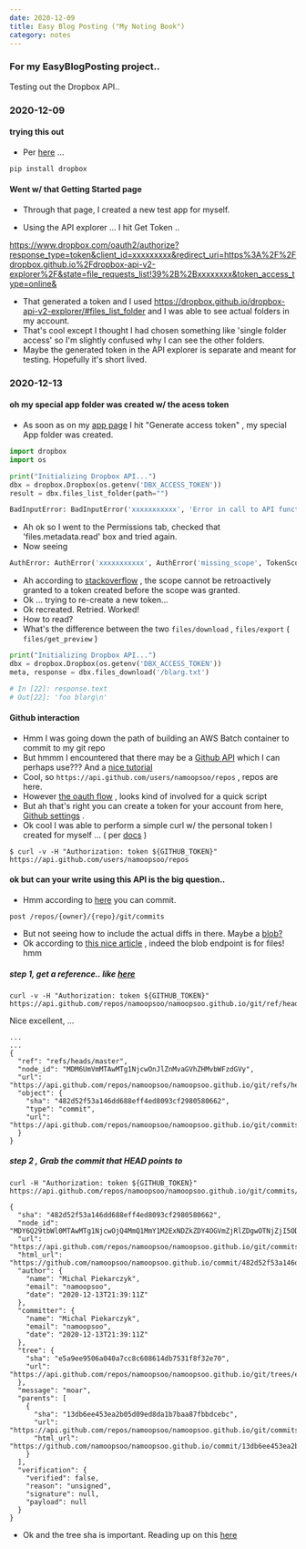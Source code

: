 ```yaml
---
date: 2020-12-09
title: Easy Blog Posting ("My Noting Book")
category: notes
---
```



### For my EasyBlogPosting project..
Testing out the Dropbox API..

### 2020-12-09

#### trying this out
* Per [here](https://www.dropbox.com/developers/reference/getting-started) ...
```python
pip install dropbox
```

#### Went w/ that Getting Started page
* Through that page, I created a new test app for myself.

* Using the API explorer ... I hit Get Token ..

https://www.dropbox.com/oauth2/authorize?response_type=token&client_id=xxxxxxxxx&redirect_uri=https%3A%2F%2Fdropbox.github.io%2Fdropbox-api-v2-explorer%2F&state=file_requests_list!39%2B%2Bxxxxxxxx&token_access_type=online&

* That generated a token and I used https://dropbox.github.io/dropbox-api-v2-explorer/#files_list_folder and I was able to see actual folders in my account.
* That's cool except I thought I had chosen  something like 'single folder access' so I'm slightly confused why I can see the other folders.
* Maybe the generated token in the API explorer is separate and meant for testing. Hopefully it's short lived.


### 2020-12-13

#### oh my special app folder was created w/ the acess token
* As soon as on my [app page](https://www.dropbox.com/developers/apps/info/blahblahblah) I hit "Generate access token" , my special App folder was created.


```python
import dropbox
import os

print("Initializing Dropbox API...")
dbx = dropbox.Dropbox(os.getenv('DBX_ACCESS_TOKEN'))
result = dbx.files_list_folder(path="")

```
```python
BadInputError: BadInputError('xxxxxxxxxxx', 'Error in call to API function "files/list_folder": Your app is not permitted to access this endpoint because it does not have the required scope \'files.metadata.read\'. The owner of the app can enable the scope for the app using the Permissions tab on the App Console.')
```
* Ah ok so I went to the Permissions tab, checked that  'files.metadata.read' box and tried again.
* Now seeing

```python
AuthError: AuthError('xxxxxxxxxxx', AuthError('missing_scope', TokenScopeError(required_scope='files.metadata.read')))
```

* Ah according to [stackoverflow](https://stackoverflow.com/a/64201654) , the scope cannot be retroactively granted to a token created before the scope was granted.
* Ok ... trying to re-create a new token...
* Ok recreated. Retried. Worked!
* How to read?
* What's the difference between the two `files/download` , `files/export`  ( `files/get_preview` )

```python
print("Initializing Dropbox API...")
dbx = dropbox.Dropbox(os.getenv('DBX_ACCESS_TOKEN'))
meta, response = dbx.files_download('/blarg.txt')

# In [22]: response.text                                                                                                                        
# Out[22]: 'foo blarg\n'
```

#### Github interaction
* Hmm I was going down the path of building an AWS Batch container to commit to my git repo
* But hmmm I encountered that there may be a [Github API](https://docs.github.com/en/free-pro-team@latest/rest) which I can perhaps use??? And a [nice tutorial](https://codesnippet.io/github-api-tutorial/)
* Cool, so `https://api.github.com/users/namoopsoo/repos` , repos are here.
* However [the oauth flow](https://docs.github.com/en/free-pro-team@latest/rest/overview/other-authentication-methods)  , looks kind of involved for a quick script
* But ah that's right you can create a token for your account from here,  [Github settings](https://github.com/settings/tokens/new) .
* Ok cool I was able to perform a simple curl w/ the personal token I created for myself ...  ( per [docs](https://docs.github.com/en/free-pro-team@latest/rest/overview/other-authentication-methods) )

```
$ curl -v -H "Authorization: token ${GITHUB_TOKEN}" https://api.github.com/users/namoopsoo/repos
```

#### ok but can your write using this API is the big question..
* Hmm according to [here](https://docs.github.com/en/free-pro-team@latest/rest/reference/git#commits) you can commit.

```
post /repos/{owner}/{repo}/git/commits
```
* But not seeing how to include the actual diffs in there. Maybe a [blob?](https://docs.github.com/en/free-pro-team@latest/rest/reference/git#blobs)
* Ok according to [this nice article](http://www.levibotelho.com/development/commit-a-file-with-the-github-api/)  , indeed the blob endpoint is for files! hmm

##### step 1, get a reference.. like [here](https://developer.github.com/v3/git/refs/#get-a-reference)

```
curl -v -H "Authorization: token ${GITHUB_TOKEN}"   https://api.github.com/repos/namoopsoo/namoopsoo.github.io/git/ref/heads/master
```
Nice excellent, ...
```
...
...
{
  "ref": "refs/heads/master",
  "node_id": "MDM6UmVmMTAwMTg1NjcwOnJlZnMvaGVhZHMvbWFzdGVy",
  "url": "https://api.github.com/repos/namoopsoo/namoopsoo.github.io/git/refs/heads/master",
  "object": {
    "sha": "482d52f53a146dd688eff4ed8093cf2980580662",
    "type": "commit",
    "url": "https://api.github.com/repos/namoopsoo/namoopsoo.github.io/git/commits/482d52f53a146dd688eff4ed8093cf2980580662"
  }
}
```

##### step 2 , Grab the commit that HEAD points to

```
curl -H "Authorization: token ${GITHUB_TOKEN}" https://api.github.com/repos/namoopsoo/namoopsoo.github.io/git/commits/482d52f53a146dd688eff4ed8093cf2980580662
```

```
{
  "sha": "482d52f53a146dd688eff4ed8093cf2980580662",
  "node_id": "MDY6Q29tbWl0MTAwMTg1NjcwOjQ4MmQ1MmY1M2ExNDZkZDY4OGVmZjRlZDgwOTNjZjI5ODA1ODA2NjI=",
  "url": "https://api.github.com/repos/namoopsoo/namoopsoo.github.io/git/commits/482d52f53a146dd688eff4ed8093cf2980580662",
  "html_url": "https://github.com/namoopsoo/namoopsoo.github.io/commit/482d52f53a146dd688eff4ed8093cf2980580662",
  "author": {
    "name": "Michal Piekarczyk",
    "email": "namoopsoo",
    "date": "2020-12-13T21:39:11Z"
  },
  "committer": {
    "name": "Michal Piekarczyk",
    "email": "namoopsoo",
    "date": "2020-12-13T21:39:11Z"
  },
  "tree": {
    "sha": "e5a9ee9506a040a7cc8c608614db7531f8f32e70",
    "url": "https://api.github.com/repos/namoopsoo/namoopsoo.github.io/git/trees/e5a9ee9506a040a7cc8c608614db7531f8f32e70"
  },
  "message": "moar",
  "parents": [
    {
      "sha": "13db6ee453ea2b05d09ed8da1b7baa87fbbdcebc",
      "url": "https://api.github.com/repos/namoopsoo/namoopsoo.github.io/git/commits/13db6ee453ea2b05d09ed8da1b7baa87fbbdcebc",
      "html_url": "https://github.com/namoopsoo/namoopsoo.github.io/commit/13db6ee453ea2b05d09ed8da1b7baa87fbbdcebc"
    }
  ],
  "verification": {
    "verified": false,
    "reason": "unsigned",
    "signature": null,
    "payload": null
  }
}
```
* Ok and the tree sha is important. Reading up on this [here](https://git-scm.com/book/en/v2/Git-Internals-Git-Objects)
